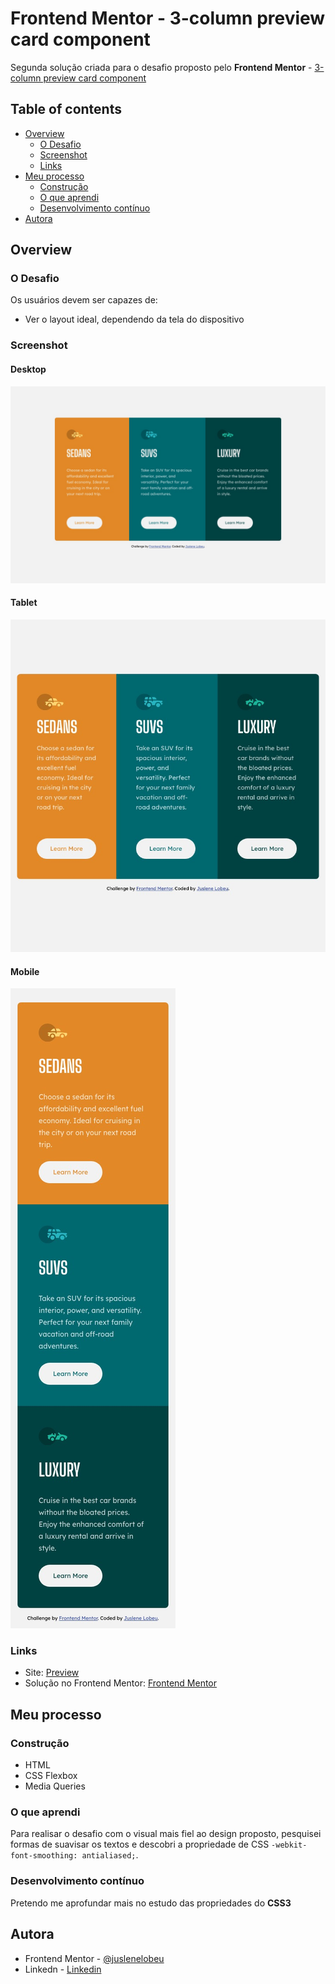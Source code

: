 # Frontend Mentor - 3-column preview card component

Segunda solução criada para o desafio proposto pelo **Frontend Mentor** - [3-column preview card component](https://www.frontendmentor.io/challenges/3column-preview-card-component-pH92eAR2-)

## Table of contents

- [Overview](#overview)
  - [O Desafio](#o-desafio)
  - [Screenshot](#screenshot)
  - [Links](#links)
- [Meu processo](#meu-processo)
  - [Construção](#construção)
  - [O que aprendi](#o-que-aprendi)
  - [Desenvolvimento contínuo](#desenvolvimento-contínuo)
- [Autora](#autora)

## Overview

### O Desafio

Os usuários devem ser capazes de:

- Ver o layout ideal, dependendo da tela do dispositivo

### Screenshot

#### Desktop
![](./design/screenshot-desktop.jpeg)

#### Tablet
![](./design/screenshot-tablet.jpeg)

#### Mobile
![](./design/screenshot-mobile.jpeg)

### Links

- Site: [Preview](https://juslenelobeu.github.io/3-column-preview-card-component/)
- Solução no Frontend Mentor: [Frontend Mentor](https://www.frontendmentor.io/solutions/responsividade-aplicada-com-flexbox-e-media-queries-CzwFVmuvr)

## Meu processo

### Construção

- HTML
- CSS Flexbox
- Media Queries

### O que aprendi

Para realisar o desafio com o visual mais fiel ao design proposto, pesquisei formas de suavisar os textos e descobri a propriedade de CSS ```-webkit-font-smoothing: antialiased;```.

### Desenvolvimento contínuo

Pretendo me aprofundar mais no estudo das propriedades do **CSS3**

## Autora

- Frontend Mentor - [@juslenelobeu](https://www.frontendmentor.io/profile/juslenelobeu)
- Linkedn - [Linkedin](https://www.linkedin.com/in/juslenelobeu/)
